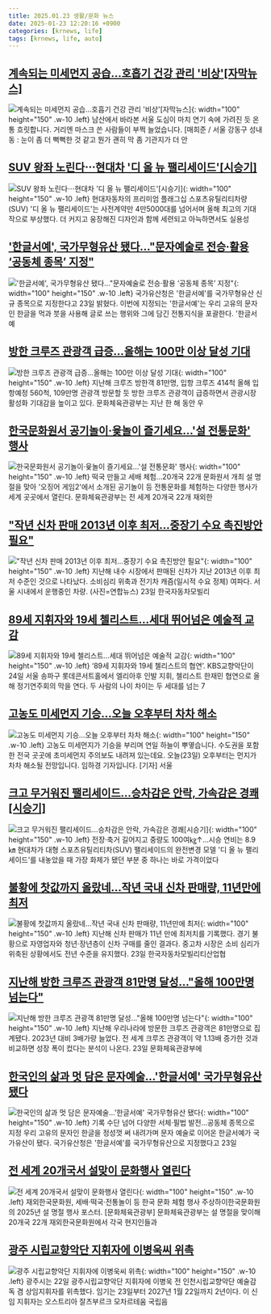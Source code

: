 ```yaml
---
title: 2025.01.23 생활/문화 뉴스
date: 2025-01-23 12:20:16 +0900
categories: [krnews, life]
tags: [krnews, life, auto]
---
```

## [계속되는 미세먼지 공습...호흡기 건강 관리 '비상'[자막뉴스]](https://n.news.naver.com/mnews/article/052/0002144235)

![계속되는 미세먼지 공습...호흡기 건강 관리 '비상'[자막뉴스]](https://mimgnews.pstatic.net/image/origin/052/2025/01/22/2144235.jpg?type=nf220_150){: width="100" height="150" .w-10 .left}
남산에서 바라본 서울 도심이 마치 연기 속에 가려진 듯 온통 흐릿합니다. 거리엔 마스크 쓴 사람들이 부쩍 늘었습니다. [매희준 / 서울 강동구 성내동 : 눈이 좀 더 뻑뻑한 것 같고 뭔가 괜히 막 좀 기관지가 더 안

## [SUV 왕좌 노린다⋯현대차 '디 올 뉴 팰리세이드'[시승기]](https://n.news.naver.com/mnews/article/031/0000903677)

![SUV 왕좌 노린다⋯현대차 '디 올 뉴 팰리세이드'[시승기]](https://mimgnews.pstatic.net/image/origin/031/2025/01/23/903677.jpg?type=nf220_150){: width="100" height="150" .w-10 .left}
현대자동차의 프리미엄 플래그십 스포츠유틸리티차량(SUV) '디 올 뉴 팰리세이드'는 사전계약만 4만5000대를 넘어서며 올해 최고의 기대작으로 부상했다. 더 커지고 웅장해진 디자인과 함께 세련되고 아늑하면서도 실용성

## ['한글서예', 국가무형유산 됐다…"문자예술로 전승·활용 ‘공동체 종목’ 지정"](https://n.news.naver.com/mnews/article/003/0013031912)

!['한글서예', 국가무형유산 됐다…"문자예술로 전승·활용 ‘공동체 종목’ 지정"](https://mimgnews.pstatic.net/image/origin/003/2025/01/23/13031912.jpg?type=nf220_150){: width="100" height="150" .w-10 .left}
국가유산청은 '한글서예'를 국가무형유산 신규 종목으로 지정한다고 23일 밝혔다. 이번에 지정되는 '한글서예'는 우리 고유의 문자인 한글을 먹과 붓을 사용해 글로 쓰는 행위와 그에 담긴 전통지식을 포괄한다. '한글서예

## [방한 크루즈 관광객 급증…올해는 100만 이상 달성 기대](https://n.news.naver.com/mnews/article/029/0002931577)

![방한 크루즈 관광객 급증…올해는 100만 이상 달성 기대](https://mimgnews.pstatic.net/image/origin/029/2025/01/23/2931577.jpg?type=nf220_150){: width="100" height="150" .w-10 .left}
지난해 크루즈 방한객 81만명, 입항 크루즈 414척 올해 입항예정 560척, 109만명 관광객 방문할 듯 방한 크루즈 관광객이 급증하면서 관광시장 활성화 기대감을 높이고 있다. 문화체육관광부는 지난 한 해 동안 우

## [한국문화원서 공기놀이·윷놀이 즐기세요…'설 전통문화' 행사](https://n.news.naver.com/mnews/article/001/0015176525)

![한국문화원서 공기놀이·윷놀이 즐기세요…'설 전통문화' 행사](https://mimgnews.pstatic.net/image/origin/001/2025/01/23/15176525.jpg?type=nf220_150){: width="100" height="150" .w-10 .left}
떡국 만들고 세배 체험…20개국 22개 문화원서 개최 설 명절을 맞아 '오징어 게임2'에서 소개된 공기놀이 등 전통문화를 체험하는 다양한 행사가 세계 곳곳에서 열린다. 문화체육관광부는 전 세계 20개국 22개 재외한

## ["작년 신차 판매 2013년 이후 최저…중장기 수요 촉진방안 필요"](https://n.news.naver.com/mnews/article/018/0005930661)

!["작년 신차 판매 2013년 이후 최저…중장기 수요 촉진방안 필요"](https://mimgnews.pstatic.net/image/origin/018/2025/01/23/5930661.jpg?type=nf220_150){: width="100" height="150" .w-10 .left}
지난해 내수 시장에서 판매된 신차가 지난 2013년 이후 최저 수준인 것으로 나타났다. 소비심리 위축과 전기차 캐즘(일시적 수요 정체) 여파다. 서울 시내에서 운행중인 차량. (사진=연합뉴스) 23일 한국자동차모빌리

## [89세 지휘자와 19세 첼리스트…세대 뛰어넘은 예술적 교감](https://n.news.naver.com/mnews/article/020/0003611544)

![89세 지휘자와 19세 첼리스트…세대 뛰어넘은 예술적 교감](https://mimgnews.pstatic.net/image/origin/020/2025/01/22/3611544.jpg?type=nf220_150){: width="100" height="150" .w-10 .left}
‘89세 지휘자와 19세 첼리스트의 협연’. KBS교향악단이 24일 서울 송파구 롯데콘서트홀에서 엘리아후 인발 지휘, 첼리스트 한재민 협연으로 올해 정기연주회의 막을 연다. 두 사람의 나이 차이는 두 세대를 넘는 7

## [고농도 미세먼지 기승…오늘 오후부터 차차 해소](https://n.news.naver.com/mnews/article/422/0000707745)

![고농도 미세먼지 기승…오늘 오후부터 차차 해소](https://mimgnews.pstatic.net/image/origin/422/2025/01/23/707745.jpg?type=nf220_150){: width="100" height="150" .w-10 .left}
고농도 미세먼지가 기승을 부리며 연일 하늘이 뿌옇습니다. 수도권을 포함한 전국 곳곳에 초미세먼지 주의보도 내려져 있는데요. 오늘(23일) 오후부터는 먼지가 차차 해소될 전망입니다. 임하경 기자입니다. [기자] 서울

## [크고 무거워진 팰리세이드…승차감은 안락, 가속감은 경쾌[시승기]](https://n.news.naver.com/mnews/article/001/0015176083)

![크고 무거워진 팰리세이드…승차감은 안락, 가속감은 경쾌[시승기]](https://mimgnews.pstatic.net/image/origin/001/2025/01/23/15176083.jpg?type=nf220_150){: width="100" height="150" .w-10 .left}
전장·축거 길어지고 중량도 100여㎏↑…시승 연비는 8.9㎞ 현대차가 대형 스포츠유틸리티차(SUV) 팰리세이드의 완전변경 모델 '디 올 뉴 팰리세이드'를 내놓았을 때 가장 화제가 됐던 부분 중 하나는 바로 가격이었다

## [불황에 찻값까지 올랐네…작년 국내 신차 판매량, 11년만에 최저](https://n.news.naver.com/mnews/article/421/0008039812)

![불황에 찻값까지 올랐네…작년 국내 신차 판매량, 11년만에 최저](https://mimgnews.pstatic.net/image/origin/421/2025/01/23/8039812.jpg?type=nf220_150){: width="100" height="150" .w-10 .left}
지난해 신차 판매가 11년 만에 최저치를 기록했다. 경기 불황으로 자영업자와 청년·장년층이 신차 구매를 줄인 결과다. 중고차 시장은 소비 심리가 위축된 상황에서도 전년 수준을 유지했다. 23일 한국자동차모빌리티산업협

## [지난해 방한 크루즈 관광객 81만명 달성…"올해 100만명 넘는다"](https://n.news.naver.com/mnews/article/015/0005085980)

![지난해 방한 크루즈 관광객 81만명 달성…"올해 100만명 넘는다"](https://mimgnews.pstatic.net/image/origin/015/2025/01/23/5085980.jpg?type=nf220_150){: width="100" height="150" .w-10 .left}
지난해 우리나라에 방문한 크루즈 관광객은 81만명으로 집계됐다. 2023년 대비 3배가량 늘었다. 전 세계 크루즈 관광객이 약 1.13배 증가한 것과 비교하면 성장 폭이 컸다는 분석이 나온다. 23일 문화체육관광부에

## [한국인의 삶과 멋 담은 문자예술…'한글서예' 국가무형유산 됐다](https://n.news.naver.com/mnews/article/001/0015176167)

![한국인의 삶과 멋 담은 문자예술…'한글서예' 국가무형유산 됐다](https://mimgnews.pstatic.net/image/origin/001/2025/01/23/15176167.jpg?type=nf220_150){: width="100" height="150" .w-10 .left}
기록 수단 넘어 다양한 서체·필법 발전…공동체 종목으로 지정 우리 고유의 문자인 한글을 정성껏 써 내려가며 문자 예술로 이어온 한글서예가 국가유산이 됐다. 국가유산청은 '한글서예'를 국가무형유산으로 지정했다고 23일

## [전 세계 20개국서 설맞이 문화행사 열린다](https://n.news.naver.com/mnews/article/016/0002419829)

![전 세계 20개국서 설맞이 문화행사 열린다](https://mimgnews.pstatic.net/image/origin/016/2025/01/23/2419829.jpg?type=nf220_150){: width="100" height="150" .w-10 .left}
재외한국문화원, 세배·떡국·전통놀이 등 한국 문화 체험 행사 주상하이한국문화원의 2025년 설 명절 행사 포스터. [문화체육관광부] 문화체육관광부는 설 명절을 맞이해 20개국 22개 재외한국문화원에서 각국 현지인들과

## [광주 시립교향악단 지휘자에 이병욱씨 위촉](https://n.news.naver.com/mnews/article/421/0008039615)

![광주 시립교향악단 지휘자에 이병욱씨 위촉](https://mimgnews.pstatic.net/image/origin/421/2025/01/23/8039615.jpg?type=nf220_150){: width="100" height="150" .w-10 .left}
광주시는 22일 광주시립교향악단 지휘자에 이병욱 전 인천시립교향악단 예술감독 겸 상임지휘자를 위촉했다. 임기는 23일부터 2027년 1월 22일까지 2년이다. 이 신임 지휘자는 오스트리아 잘츠부르크 모차르테움 국립음

